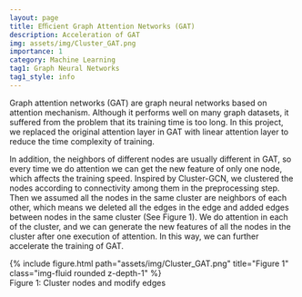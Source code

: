 ```yaml
---
layout: page
title: Eﬃcient Graph Attention Networks (GAT)
description: Acceleration of GAT
img: assets/img/Cluster_GAT.png
importance: 1
category: Machine Learning
tag1: Graph Neural Networks
tag1_style: info
---
```


Graph attention networks (GAT) are graph neural networks based on attention mechanism. Although it performs well on many graph datasets, it suffered from the problem that its training time is too long. In this project, we replaced the original attention layer in GAT with linear attention layer to reduce the time complexity of training. 

In addition, the neighbors of different nodes are usually different in GAT, so every time we do attention we can get the new feature of only one node, which affects the training speed. Inspired by Cluster-GCN, we clustered the nodes according to connectivity among them in the preprocessing step. Then we assumed all the nodes in the same cluster are neighbors of each other, which means we deleted all the edges in the edge and added edges between nodes in the same cluster (See Figure 1). We do attention in each of the cluster, and we can generate the new features of all the nodes in the cluster after one execution of attention. In this way, we can further accelerate the training of GAT.

<div class="row">
    <div class="col-sm mt-3 mt-md-0">
        {% include figure.html path="assets/img/Cluster_GAT.png" title="Figure 1" class="img-fluid rounded z-depth-1" %}
    </div>
</div>
<div class="caption">
    Figure 1: Cluster nodes and modify edges
</div>